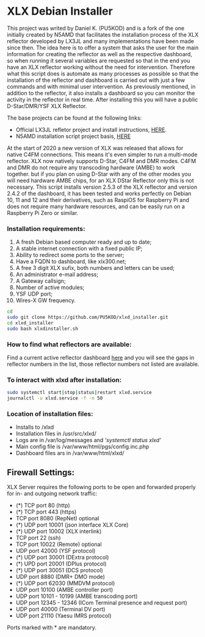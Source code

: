 # XLX Debian Installer
This project was writed by Daniel K. (PU5KOD) and is a fork of the one initially created by N5AMD that facilitates the installation process of the XLX reflector developed by LX3JL and many implementations have been made since then. The idea here is to offer a system that asks the user for the main information for creating the reflector as well as the respective dashboard, so when running it several variables are requested so that in the end you have an XLX reflector working without the need for intervention. Therefore what this script does is automate as many processes as possible so that the installation of the reflector and dashboard is carried out with just a few commands and with minimal user intervention. As previously mentioned, in addition to the reflector, it also installs a dashboard so you can monitor the activity in the reflector in real time.
After installing this you will have a public D-Star/DMR/YSF XLX Reflector.

The base projects can be found at the following links:
- Official LX3JL refletor project and install instructions, [HERE](https://github.com/LX3JL/xlxd).
- N5AMD installation script project basis, [HERE](https://github.com/n5amd/xlxd-debian-installer)

At the start of 2020 a new version of XLX was released that allows for native C4FM connections. This means it's even simpler to run a multi-mode reflector. XLX now natively supports D-Star, C4FM and DMR modes. C4FM and DMR do not require any transcoding hardware (AMBE) to work together. but if you plan on using D-Star with any of the other modes you will need hardware AMBE chips, for an XLX DStar Reflector only this is not necessary.
This script installs version 2.5.3 of the XLX reflector and version 2.4.2 of the dashboard, it has been tested and works perfectly on Debian 10, 11 and 12 and their derivatives, such as RaspiOS for Raspberry Pi and does not require many hardware resources, and can be easily run on a Raspberry Pi Zero or similar.

### Installation requirements:
01.  A fresh Debian based computer ready and up to date;
02.  A stable internet connection with a fixed public IP;
03.  Ability to redirect some ports to the server;
04.  Have a FQDN to dashboard, like xlx300.net;
05.  A free 3 digit XLX sufix, both numbers and letters can be used;
06.  An administrator e-mail address;
07.  A Gateway callsign;
08.  Number of active modules;
09.  YSF UDP port;
10.  Wires-X GW frequency.
   
```sh
cd
sudo git clone https://github.com/PU5KOD/xlxd_installer.git
cd xlxd_installer
sudo bash xlxdinstaller.sh
```
### How to find what reflectors are available:
Find a current active reflector dashboard [here](https://xlx300.net/index.php?show=reflectors) and you will see the gaps in reflector numbers in the list, those reflector numbers not listed are available. 

### To interact with xlxd after installation:
```sh
sudo systemctl start|stop|status|restart xlxd.service
journalctl -u xlxd.service -f -n 50
```

### Location of installation files:
 - Installs to /xlxd
 - Installation files in /usr/src/xlxd/
 - Logs are in /var/log/messages and *'systemctl status xlxd'*
 - Main config file is /var/www/html/pgs/config.inc.php
 - Dashboard files ars in /var/www/html/xlxd/

## Firewall Settings:

XLX Server requires the following ports to be open and forwarded properly for in- and outgoing network traffic:

* (*) TCP port 80 (http)
* (*) TCP port 443 (https)
* TCP port 8080 (RepNet) optional
* (*) UDP port 10001 (json interface XLX Core)
* (*) UDP port 10002 (XLX interlink)
* TCP port 22 (ssh)
* TCP port 10022 (Remote) optional
* UDP port 42000 (YSF protocol)
* (*) UDP port 30001 (DExtra protocol)
* (*) UPD port 20001 (DPlus protocol)
* (*) UDP port 30051 (DCS protocol)
* UDP port 8880 (DMR+ DMO mode)
* (*) UDP port 62030 (MMDVM protocol)
* UDP port 10100 (AMBE controller port)
* UDP port 10101 - 10199 (AMBE transcoding port)
* UDP port 12345 - 12346 (ICom Terminal presence and request port)
* UDP port 40000 (Terminal DV port)
* UDP port 21110 (Yaesu IMRS protocol)

Ports marked with * are mandatory.
